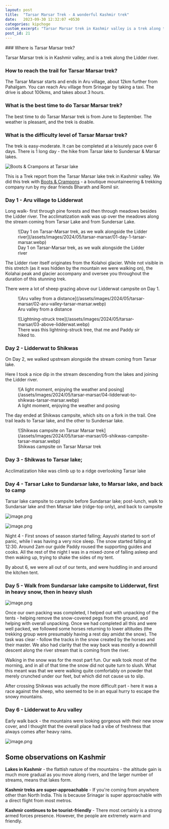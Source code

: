 ```yaml
---
layout: post
title:  "Tarsar Marsar Trek - A wonderful Kashmir trek"
date:   2023-09-30 12:32:07 +0530
categories: kipchoge
custom_excerpt: "Tarsar Marsar trek in Kashmir valley is a trek along the Lidder river, with gorgeous views of Mt Kolahoi, and Tarsar, Marsar & Sundersar lakes"
post_id: 21
---
```


<div class="highlight" markdown="1">
### Where is Tarsar Marsar trek?

Tarsar Marsar trek is in Kashmir valley, and is a trek along the Lidder river.

### How to reach the trail for Tarsar Marsar trek?

The Tarsar Marsar starts and ends in Aru village, about 12km further from Pahalgam. You can reach Aru village from Srinagar by taking a taxi. The drive is about 100kms, and takes about 3 hours.

### What is the best time to do Tarsar Marsar trek?

The best time to do Tarsar Marsar trek is from June to September. The weather is pleasant, and the trek is doable.

### What is the difficulty level of Tarsar Marsar trek?

The trek is easy-moderate. It can be completed at a leisurely pace over 6 days. There is 1 long day - the hike from Tarsar lake to Sundersar & Marsar lakes.

</div>

![Boots & Crampons at Tarsar lake](/assets/images/2024/05/tarsar-marsar/07-boots-crampons-at-tarsar-lake.webp)

This is a Trek report from the Tarsar Marsar lake trek in Kashmir valley. We did this trek with [Boots & Crampons](https://www.bootsandcrampons.com) - a boutique mountaineering & trekking company run by my dear friends Bharath and Romil sir.

### **Day 1** - Aru village to Lidderwat 

Long walk- first through pine forests and then through meadows besides the Lidder river. The acclimatization walk was up over the meadows along the stream coming from Tarsar Lake and from Sundersar Lake.

<figure markdown="1">
![Day 1 on Tarsar-Marsar trek, as we walk alongside the Lidder river](/assets/images/2024/05/tarsar-marsar/01-day-1-tarsar-marsar.webp)
<figcaption>Day 1 on Tarsar-Marsar trek, as we walk alongside the Lidder river</figcaption>
</figure>


The Lidder river itself originates from the Kolahoi glacier. While not visible in this stretch (as it was hidden by the mountain we were walking on), the Kolahai peak and glacier accompany and oversee you throughout the duration of this stunning trek. 

There were a lot of sheep grazing above our Lidderwat campsite on Day 1. 

<figure markdown="1">
![Aru valley from a distance](/assets/images/2024/05/tarsar-marsar/02-aru-valley-tarsar-marsar.webp)
<figcaption>Aru valley from a distance</figcaption>
</figure>



<figure markdown="1">
![Lightning-struck tree](/assets/images/2024/05/tarsar-marsar/03-above-lidderwat.webp)
<figcaption>There was this lightning-struck tree, that me and Paddy sir hiked to.</figcaption>
</figure>

### **Day 2** - Lidderwat to Shikwas

On Day 2, we walked upstream alongside the stream coming from Tarsar lake.

Here I took a nice dip in the stream descending from the lakes and joining the Lidder river.

<figure markdown="1">
![A light moment, enjoying the weather and posing](/assets/images/2024/05/tarsar-marsar/04-lidderwat-to-shikwas-tarsar-marsar.webp)
<figcaption>A light moment, enjoying the weather and posing</figcaption>
</figure>

The day ended at Shikwas campsite, which sits on a fork in the trail. One trail leads to Tarsar lake, and the other to Sundersar lake.

<figure markdown="1">
![Shikwas campsite on Tarsar Marsar trek](/assets/images/2024/05/tarsar-marsar/05-shikwas-campsite-tarsar-marsar.webp)
<figcaption>Shikwas campsite on Tarsar Marsar trek</figcaption>
</figure>

### **Day 3** - Shikwas to Tarsar lake;

Acclimatization hike was climb up to a ridge overlooking Tarsar lake 

### **Day 4** - Tarsar Lake to Sundarsar lake, to Marsar lake, and back to camp

Tarsar lake campsite to campsite before Sundarsar lake; post-lunch, walk to Sundarsar lake and then Marsar lake (ridge-top only), and back to campsite

![image.png](/assets/images/2024/05/tarsar-marsar/06-morning-hike-from-tarsar-lake.webp)





![image.png](/assets/images/2024/05/tarsar-marsar/08-uphill-hike-from-sundarsar-lake.webp)

Night 4 - First snows of season started falling; Aayushi started to sort of panic, while I was having a very nice sleep. The snow started falling at 12:30. Around 2am our guide Paddy roused the supporting guides and cooks. All the rest of the night I was in a mixed-zone of falling asleep and then waking up, trying to shake the sides of my tent.





By about 6, we were all out of our tents, and were huddling in and around the kitchen tent.

### **Day 5** - Walk from Sundarsar lake campsite to Lidderwat, first in heavy snow, then in heavy slush

![image.png](/assets/images/2024/05/tarsar-marsar/09-snow-at-summit-campsite.webp)

Once our own packing was completed, I helped out with unpacking of the tents - helping remove the snow-covered pegs from the ground, and helping with overall unpacking. Once we had completed all this and were well packed, we followed some horses returning to lower altitudes (the trekking group were presumably having a rest day amidst the snow). The task was clear - follow the tracks in the snow created by the horses and their master. We also had clarity that the way back was mostly a downhill descent along the river stream that is coming from the river.

Walking in the snow was for the most part fun. Our walk took most of the morning, and in all of that time the snow did not quite turn to slush. What this meant was that we were walking quite comfortably on powder that merely crunched under our feet, but which did not cause us to slip.

After crossing Shikwas was actually the more difficult part - here it was a race against the sheep, who seemed to be in an equal hurry to escape the snowy mountains.

### Day 6 - Lidderwat to Aru valley

Early walk back - the mountains were looking gorgeous with their new snow cover, and I thought that the overall place had a vibe of freshness that always comes after heavy rains.

![image.png](/assets/images/2024/05/tarsar-marsar/10-return-to-pahalgam.webp)

## Some observations on Kashmir

**Lakes in Kashmir** - the flattish nature of the mountains - the altitude gain is much more gradual as you move along rivers, and the larger number of streams, means that lakes form.

**Kashmir treks are super-approachable** - If you're coming from anywhere other than North India. This is because Srinagar is super approachable with a direct flight from most metros. 

**Kashmir continues to be tourist-friendly** - There most certainly is a strong armed forces presence. However, the people are extremely warm and friendly. 